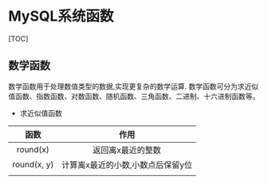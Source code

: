 <!-- 修短随化,终期于尽 -->
# MySQL系统函数

[TOC]

## 数学函数

数学函数用于处理数值类型的数据,实现更复杂的数学运算.
数学函数可分为求近似值函数、指数函数、对数函数、随机函数、三角函数、二进制、十六进制函数等。

- 求近似值函数

|函数|作用|
|:--:|:--:|
|round(x)|返回离x最近的整数|
|round(x, y)|计算离x最近的小数,小数点后保留y位|
|||
